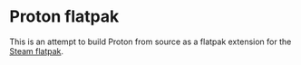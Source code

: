 # Proton flatpak
This is an attempt to build Proton from source as a flatpak extension for the [Steam flatpak](https://github.com/flathub/com.valvesoftware.Steam).
